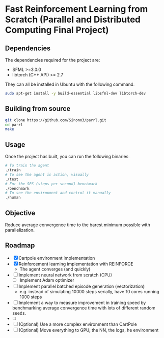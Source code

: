 # Fast Reinforcement Learning from Scratch (Parallel and Distributed Computing Final Project)

## Dependencies

The dependencies required for the project are:

- SFML >=3.0.0
- libtorch (C++ API) >= 2.7

They can all be installed in Ubuntu with the following command:

```sh
sudo apt-get install -y build-essential libsfml-dev libtorch-dev
```

## Building from source

```sh
git clone https://github.com/Sinono3/parrl.git
cd parrl
make
```

## Usage

Once the project has built, you can run the following binaries:

```sh
# To train the agent
./train
# To see the agent in action, visually
./test
# For the SPS (steps per second) benchmark
./benchmark
# To see the environment and control it manually
./human
```

## Objective

Reduce average convergence time to the barest minimum possible with parallelization.

## Roadmap

- [x] Cartpole environment implementation
- [x] Reinforcement learning implementation with REINFORCE
  - The agent converges (and quickly)
- [ ] Implement neural network from scratch (CPU)
  - [ ] Implement Adam optimizer
- [ ] Implement parallel batched episode generation (vectorization)
  - e.g. instead of simulating 10000 steps serially, have 10 cores running 1000 steps
- [ ] Implement a way to measure improvement in training speed by benchmarking average convergence time with lots of different random seeds.
- [ ]
- [ ] (Optional) Use a more complex environment than CartPole
- [ ] (Optional) Move everything to GPU, the NN, the logs,  he environment
